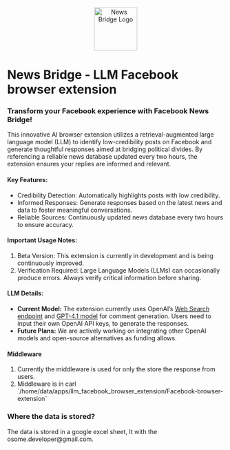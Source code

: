 
<div style="text-align: center; margin: 20px 0;">
  <img src="https://raw.githubusercontent.com/osome-iu/NewsBridge/refs/heads/main/chrome_extension/images/news_bridge.png" 
       alt="News Bridge Logo" 
       style="width: 100px; height: auto;">
</div>

# News Bridge - LLM Facebook browser extension

<h3>Transform your Facebook experience with Facebook News Bridge!</h3> 

<p>This innovative AI browser extension utilizes a retrieval-augmented large language model (LLM) to identify low-credibility posts on Facebook and generate thoughtful responses aimed at bridging political divides. By referencing a reliable news database updated every two hours, the extension ensures your replies are informed and relevant.</p>

<h4>Key Features:</h4>
<ul>
  <li>Credibility Detection: Automatically highlights posts with low credibility.</li>
  <li>Informed Responses: Generate responses based on the latest news and data to foster meaningful conversations.
  <li>Reliable Sources: Continuously updated news database every two hours to ensure accuracy.</li>
</ul>
<h4>Important Usage Notes:</h4>
<ol>
<li>Beta Version: This extension is currently in development and is being continuously improved.</li>
<li>Verification Required: Large Language Models (LLMs) can occasionally produce errors. Always verify critical information before sharing.</li>
</ol>  
<h4>LLM Details:</h4>
<ul>
  <li>
    <strong>Current Model:</strong> The extension currently uses OpenAI’s 
    <a href="https://platform.openai.com/docs/guides/tools-web-search?api-mode=chat" target="_blank" rel="noopener noreferrer">Web Search endpoint</a> and <a href="https://platform.openai.com/docs/models/gpt-4.1" target="_blank" rel="noopener noreferrer">GPT-4.1 model</a> for comment generation. 
    Users need to input their own OpenAI API keys, to generate the responses. 
  </li>
  <li>
    <strong>Future Plans:</strong> We are actively working on integrating other OpenAI models and open-source alternatives as funding allows.
  </li>
</ul>
<h4>Middleware</h4>
<ol>
  <li>Currently the middleware is used for only the store the response from users.</li>
  <li>Middleware is in carl `/home/data/apps/llm_facebook_browser_extension/Facebook-browser-extension`</li>
</ol>

<h3>Where the data is stored?</h3>
<p>The data is stored in a google excel sheet, It with the osome.developer@gmail.com.</p>








